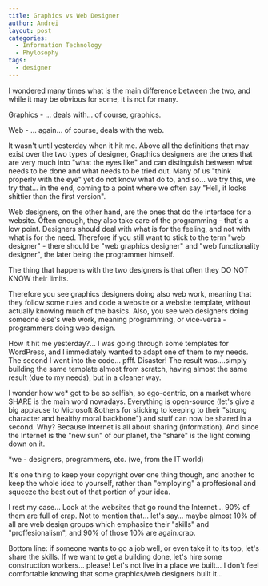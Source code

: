 ```yaml
---
title: Graphics vs Web Designer
author: Andrei
layout: post
categories:
  - Information Technology
  - Phylosophy
tags:
  - designer
---
```

I wondered many times what is the main difference between the two, and while it may be obvious for some, it is not for many.

Graphics - … deals with… of course, graphics.

Web - … again… of course, deals with the web.

It wasn't until yesterday when it hit me. Above all the definitions that may exist over the two types of designer, Graphics designers are the ones that are very much into "what the eyes like" and can distinguish between what needs to be done and what needs to be tried out. Many of us "think properly with the eye" yet do not know what do to, and so… we try this, we try that… in the end, coming to a point where we often say "Hell, it looks shittier than the first version".

Web designers, on the other hand, are the ones that do the interface for a website. Often enough, they also take care of the programming - that's a low point. Designers should deal with what is for the feeling, and not with what is for the need. Therefore if you still want to stick to the term "web designer" - there should be "web graphics designer" and "web functionality designer", the later being the programmer himself.

The thing that happens with the two designers is that often they DO NOT KNOW their limits.

Therefore you see graphics designers doing also web work, meaning that they follow some rules and code a website or a website template, without actually knowing much of the basics. Also, you see web designers doing someone else's web work, meaning programming, or vice-versa - programmers doing web design.

How it hit me yesterday?… I was going through some templates for WordPress, and I immediately wanted to adapt one of them to my needs. The second I went into the code… pfff. Disaster! The result was….simply building the same template almost from scratch, having almost the same result (due to my needs), but in a cleaner way.

I wonder how we* got to be so selfish, so ego-centric, on a market where SHARE is the main word nowadays. Everything is open-source (let's give a big applause to Microsoft &others for sticking to keeping to their "strong character and healthy moral backbone") and stuff can now be shared in a second. Why? Because Internet is all about sharing (information). And since the Internet is the "new sun" of our planet, the "share" is the light coming down on it.

*we - designers, programmers, etc. (we, from the IT world)

It's one thing to keep your copyright over one thing though, and another to keep the whole idea to yourself, rather than "employing" a proffesional and squeeze the best out of that portion of your idea.

I rest my case… Look at the websites that go round the Internet… 90% of them are full of crap. Not to mention that… let's say… maybe almost 10% of all are web design groups which emphasize their "skills" and "proffesionalism", and 90% of those 10% are again.crap.

Bottom line: if someone wants to go a job well, or even take it to its top, let's share the skills. If we want to get a building done, let's hire some construction workers… please! Let's not live in a place we built… I don't feel comfortable knowing that some graphics/web designers built it…